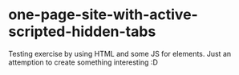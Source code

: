 # one-page-site-with-active-scripted-hidden-tabs

Testing exercise by using HTML and some JS for elements.
Just an attemption to create something interesting :D

